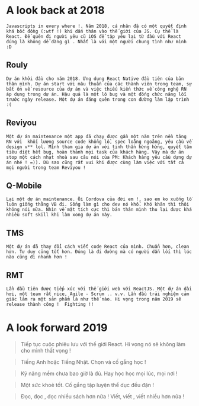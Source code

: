 # A look back at 2018

```
Javascripts in every where !. Năm 2018, cá nhân đã có một quyết định khá bốc đồng (:wtf !) khi dấn thân vào thế giới của JS. Cụ thể là React. Để quên đi người yêu cũ iOS để tập yêu lại từ đầu với React đúng là không dễ dàng gì . Nhất là với một người chung tình như mình :D 
```
## Rouly

```
Dự án khởi đầu cho năm 2018. Ứng dụng React Native đầu tiên của bản thân mình. Dự án start với mâu thuẫn của các thành viên trong team, sự bất ổn về resource của dự án và việc thiếu kiến thức về công nghệ RN áp dụng trong dự án. Hậu quả là một lô bug và một đống chức năng lỗi trước ngày release. Một dự án đáng quên trong con đường làm lập trình :(
```

## Reviyou
```
Một dự án maintenance một app đã chạy được gần một năm trên nền tảng RN với  khối lượng source code khổng lồ, spec loằng ngoằng, yêu cầu về design v** lol. Mình tham gia dự án với tinh thần hừng hừng, quyết tâm tiêu diệt hết bug, hoàn thành mọi task của khách hàng. Vậy mà dư án stop một cách nhạt nhoà sau câu nói của PM: Khách hàng yêu cầu dựng dự án nhé ! =)). Dù sao cũng rất vui khi được cùng làm việc với tất cả mọi người trong team Reviyou !
```
## Q-Mobile
```
Lại một dự án maintenance. Ôi Cordova của đời em !, sao em ko xuống lỗ luôn giống thằng VB đi. Sống làm gì cho dev nó khổ. Khó khăn thì thôi không nói nữa. Nhìn về mặt tích cực thì bản thân mình thu lại được khá nhiều soft skill khi làm xong dự án này.
```
## TMS
```
Một dự án đã thay đổi cách viết code React của mình. Chuẩn hơn, clean hơn. Tư duy cũng tốt hơn. Đúng là đi đường mà có người dẫn lối thì lúc nào cũng đi nhanh hơn !
```
## RMT
```
Lần đầu tiên được tiếp xúc với thế giới web với ReactJS. Một dự án dài hơi, một team rất nice, Agile - Scrum .. v.v. Lần đầu trải nghiệm cảm giác làm ra một sản phẩm là như thế nào. Hi vọng trong năm 2019 sẽ release thành công !  Fighting !!
```

# A look forward 2019
> Tiếp tục cuộc phiêu lưu với thế giới React. Hi vọng nó sẽ không làm cho mình thất vọng !

> Tiếng Anh hoặc Tiếng Nhật. Chọn và cố gắng học !

> Kỹ năng mềm chưa bao giờ là đủ. Hay học học mọi lúc, mọi nơi !

> Một sức khoẻ tốt. Cố gắng tập luyện thể dục đều đặn !

> Đọc, đọc , đọc nhiều sách hơn nữa ! Viết, viết , viết nhiều hơn nữa !
